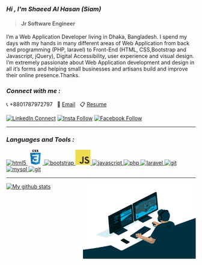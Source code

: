 
<h3><i>Hi , I'm Shaeed Al Hasan (Siam)</i></h3>

<blockquote>
<h4>Jr Software Engineer</h4>
</blockquote>

<p>
I’m a Web Application Developer living in Dhaka, Bangladesh. I spend my days with my hands in many different areas of Web Application from back end programming (PHP, laravel) to Front-End (HTML, CSS,Bootstrap and Javascript, jQuery), Digital Accessibility, user experience and visual design. I’m extremely passionate about Web Application development and design in all it’s forms and helping small businesses and artisans build and improve their online presence.Thanks.
</p>


<h3 align="left" ><i>Connect with me :</i></h3>

<p style="list-style : none"><g-emoji class="g-emoji" alias="telephone_receiver" fallback-src="https://github.githubassets.com/images/icons/emoji/unicode/1f4de.png">📞</g-emoji> +8801787972797
&nbsp  <g-emoji class="g-emoji" alias="love_letter" fallback-src="https://github.githubassets.com/images/icons/emoji/unicode/1f48c.png">💌</g-emoji> <a href="mailto:siamshaeed@gmail.com">Email</a> <span> &nbsp </span>
<g-emoji class="g-emoji" alias="love_letter" fallback-src="https://github.githubassets.com/images/icons/emoji/unicode/1f48c.png">📋</g-emoji> <a href="https://drive.google.com/file/d/1tvsxw9HX1K8BuiOlyzbeCTQ3pvadELLe/view?usp=sharing">Resume</a>
</p>


<p><a href="https://www.linkedin.com/in/siamshaeed" target="_blank" rel="nofollow"><img src="https://camo.githubusercontent.com/a0182f84f3e188a2e03f07520e29be1eccdd96e4182adcb829c8f1633354bba6/68747470733a2f2f696d672e736869656c64732e696f2f62616467652f2532302d436f6e6e6563742d626c61636b3f636f6c6f723d313431373141266c6162656c436f6c6f723d323132313231266c6f676f3d6c696e6b6564696e266c6f676f436f6c6f723d666666666666" alt="LinkedIn Connect" data-canonical-src="https://img.shields.io/badge/%20-Connect-black?color=14171A&amp;labelColor=212121&amp;logo=linkedin&amp;logoColor=ffffff" style="max-width:100%;"></a>  
<a href="https://www.instagram.com/siamshaeed" rel="nofollow" target="_blank"><img src="https://camo.githubusercontent.com/f4ef781b4437f119cfde069296b1319a35548c5e9499bf5625b1be0bbf1bae36/68747470733a2f2f696d672e736869656c64732e696f2f62616467652f2532302d466f6c6c6f772d626c61636b3f636f6c6f723d313431373141266c6162656c436f6c6f723d643831623630266c6f676f3d696e7374616772616d266c6f676f436f6c6f723d666666666666" alt="Insta Follow" data-canonical-src="https://img.shields.io/badge/%20-Follow-black?color=14171A&amp;labelColor=d81b60&amp;logo=instagram&amp;logoColor=ffffff" style="max-width:100%;"></a>   
<a href="https://www.facebook.com/siamshaeed" rel="nofollow" target="_blank"><img src="https://camo.githubusercontent.com/47b65ed813d3718fef3d9836c912030ad840e4687c9ea6ef5615f4bc25dee989/68747470733a2f2f696d672e736869656c64732e696f2f62616467652f2532302d436f6e6e6563742d626c61636b3f636f6c6f723d313431373141266c6162656c436f6c6f723d313937366432266c6f676f3d66616365626f6f6b266c6f676f436f6c6f723d666666666666" alt="Facebook Follow" data-canonical-src="https://img.shields.io/badge/%20-Connect-black?color=14171A&amp;labelColor=1976d2&amp;logo=facebook&amp;logoColor=ffffff" style="max-width:100%;"></a>
  <span> &nbsp </span> <a target="_blank" rel="noopener noreferrer" href="https://camo.githubusercontent.com/620c701b40c2430d791ba253614c8f9f14a0167f5ddcccee7e6c2e59323cd306/68747470733a2f2f76697369746f722d62616467652e676c697463682e6d652f62616467653f706167655f69643d7069617368637365"><img src="https://camo.githubusercontent.com/620c701b40c2430d791ba253614c8f9f14a0167f5ddcccee7e6c2e59323cd306/68747470733a2f2f76697369746f722d62616467652e676c697463682e6d652f62616467653f706167655f69643d7069617368637365" alt="" data-canonical-src="https://visitor-badge.glitch.me/badge?page_id=siamshaeed" style="max-width:100%;"></a>

</p>

<hr>

<h3 align="left"><i>Languages and Tools :</i></h3>
<p align="left">
<a href="https://www.w3.org/html/" target="_blank"> <img src="https://www.vectorlogo.zone/logos/w3_html5/w3_html5-icon.svg" alt="html5" width="40" height="40"/> </a>
<a href="https://www.w3schools.com/css/" target="_blank"> <img src="https://raw.githubusercontent.com/github/explore/80688e429a7d4ef2fca1e82350fe8e3517d3494d/topics/css/css.png" alt="css3" width="40" height="40"/> </a>
  <a href="https://getbootstrap.com" target="_blank"> <img src="https://www.vectorlogo.zone/logos/getbootstrap/getbootstrap-icon.svg" alt="bootstrap" width="40" height="40"/> </a> 
<a href="https://developer.mozilla.org/en-US/docs/Web/JavaScript" target="_blank"> <img src="https://raw.githubusercontent.com/github/explore/5c058a388828bb5fde0bcafd4bc867b5bb3f26f3/topics/javascript/javascript.png" alt="javascript" width="40" height="40"/> </a>
<a href="https://jquery.com/" target="_blank"> <img src="https://www.vectorlogo.zone/logos/jquery/jquery-vertical.svg" alt="javascript" width="40" height="40"/> </a>
<a href="https://www.php.net" target="_blank"> <img src="https://www.vectorlogo.zone/logos/php/php-ar21.svg" alt="php" width="40" height="40"/> </a>
<a href="https://laravel.com/" target="_blank"> <img src="https://www.vectorlogo.zone/logos/laravel/laravel-icon.svg" alt="laravel" width="40" height="40"/> </a>
<a href="https://wordpress.org/" target="_blank"> <img src="https://www.vectorlogo.zone/logos/wordpress/wordpress-icon.svg" alt="git" width="40" height="40"/> </a> 
<a href="https://www.mysql.com/" target="_blank"> <img src="https://www.vectorlogo.zone/logos/mysql/mysql-icon.svg" alt="mysql" width="40" height="40"/> </a>
<a href="https://git-scm.com/" target="_blank"> <img src="https://www.vectorlogo.zone/logos/git-scm/git-scm-icon.svg" alt="git" width="40" height="40"/> </a> 

<hr>

<img align="right" alt="GIF" src="https://github.com/SiamShaeed/siamshaeed/blob/main/image/code_siam.gif?raw=true" width="300" height="200"/>

[![My github stats](https://github-readme-stats.anuraghazra1.vercel.app/api?username=siamshaeed&show_icons=true)](https://github.com/siamshaeed/github-readme-stats)

